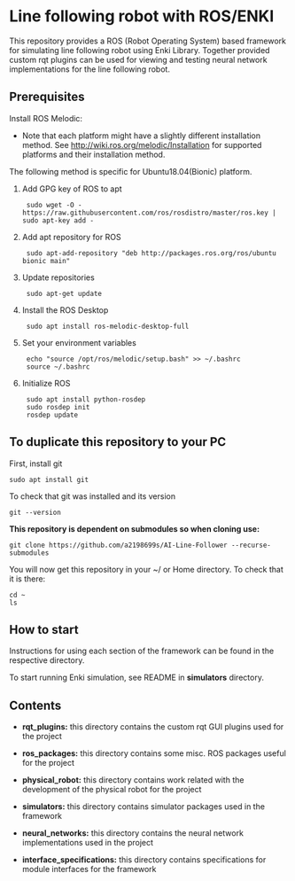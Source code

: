 # Line following robot with ROS/ENKI

This repository provides a ROS (Robot Operating System) based framework for simulating line following robot using Enki Library. Together provided custom rqt plugins can be used for viewing and testing neural network implementations for the line following robot.

## Prerequisites

Install ROS Melodic:

 * Note that each platform might have a slightly different installation method.
 See http://wiki.ros.org/melodic/Installation for supported platforms and their installation method.

The following method is specific for Ubuntu18.04(Bionic) platform.

1. Add GPG key of ROS to apt

        sudo wget -O - https://raw.githubusercontent.com/ros/rosdistro/master/ros.key | sudo apt-key add -

2. Add apt repository for ROS

        sudo apt-add-repository "deb http://packages.ros.org/ros/ubuntu bionic main"

3. Update repositories

        sudo apt-get update

4. Install the ROS Desktop

        sudo apt install ros-melodic-desktop-full

5. Set your environment variables

        echo "source /opt/ros/melodic/setup.bash" >> ~/.bashrc
        source ~/.bashrc

6. Initialize ROS

        sudo apt install python-rosdep
        sudo rosdep init
        rosdep update

## To duplicate this repository to your PC
First, install git
```
sudo apt install git
```
To check that git was installed and its version
```
git --version
```
__This repository is dependent on submodules so when cloning use:__
```
git clone https://github.com/a2198699s/AI-Line-Follower --recurse-submodules
```
You will now get this repository in your ~/ or Home directory.
To check that it is there:
```
cd ~
ls
```

## How to start

Instructions for using each section of the framework can be found in the respective directory.

To start running Enki simulation, see README in __simulators__ directory.


## Contents

* __rqt_plugins:__ this directory contains the custom rqt GUI plugins used for the project

* __ros_packages:__ this directory contains some misc. ROS packages useful for the project

* __physical_robot:__ this directory contains work related with the development of the physical robot for the project

* __simulators:__ this directory contains simulator packages used in the framework

* __neural_networks:__ this directory contains the neural network implementations used in the project

* __interface_specifications:__ this directory contains specifications for module interfaces for the framework

